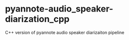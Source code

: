 # pyannote-audio_speaker-diarization_cpp
C++ version of pyannote audio speaker diarizaiton pipeline

